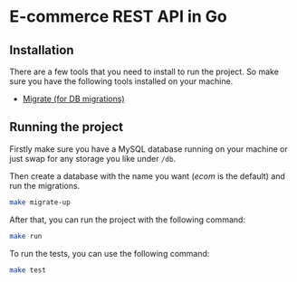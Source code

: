 # E-commerce REST API in Go

## Installation

There are a few tools that you need to install to run the project. So make sure you have the following tools installed on your machine.

- [Migrate (for DB migrations)](https://github.com/golang-migrate/migrate)

## Running the project

Firstly make sure you have a MySQL database running on your machine or just swap for any storage you like under `/db`.

Then create a database with the name you want (*ecom* is the default) and run the migrations.

```bash
make migrate-up
```

After that, you can run the project with the following command:
```bash
make run
```

To run the tests, you can use the following command:
```bash
make test
```

